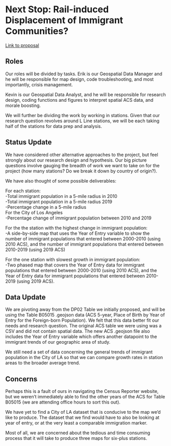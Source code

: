 # Next Stop: Rail-induced Displacement of Immigrant Communities?

[Link to proposal](https://github.com/erikfelix/group_project/blob/main/ProjectProposal.md)

## Roles

Our roles will be divided by tasks. Erik is our Geospatial Data Manager and he will be responsible for map design, code troubleshooting, and most importantly, crisis management. 

Kevin is our Geospatial Data Analyst, and he will be responsible for research design, coding functions and figures to interpret spatial ACS data, and morale boosting.

We will further be dividing the work by working in stations. Given that our research question revolves around L Line stations, we will be each taking half of the stations for data prep and analysis.

## Status Update

We have considered other alternative approaches to the project, but feel strongly about our research design and hypothesis. Our big picture questions involve gauging the breadth of work we want to take on for the project (how many stations? Do we break it down by country of origin?).

We have also thought of some possible deliverables:

For each station:  
-Total immigrant population in a 5-mile radius in 2010  
-Total immigrant population in a 5-mile radius 2019  
-Percentage change in a 5-mile radius  
For the City of Los Angeles  
-Percentage change of immigrant population between 2010 and 2019  

For the the station with the highest change in immigrant population:  
-A side-by-side map that uses  the Year of Entry variable  to show the number of  immigrant populations that entered between 2000-2010 (using 2010 ACS), and the number of  immigrant populations that entered between 2010-2019 (using 2019 ACS)  

For the one station with slowest growth in immigrant population:   
-Two phased map that covers the Year of Entry data for immigrant populations that entered between 2000-2010 (using 2010 ACS), and the Year of Entry data for immigrant populations that entered between 2010-2019 (using 2019 ACS). 

## Data Update

We are pivoting away from the DP02 Table we initially proposed, and will be using the Table B05015 .geojson data (ACS 5-year, Place of Birth by Year of Entry for the Foreign-born Population). We felt that this data better fit our needs and research question. The original ACS table we were using was a CSV and did not contain spatial data. The new ACS .geojson file also includes the Year of Entry variable which offers another datapoint to the immigrant trends of our geographic area of study. 

We still need a set of data concerning the general trends of immigrant population in the City of LA so that we can compare growth rates in station areas to the broader average trend.

## Concerns

Perhaps this is a fault of ours in navigating the Census Reporter website, but we weren’t immediately able to find the other years of the ACS for Table B05015 (we are attending office hours to sort this out).

We have yet to find a City of LA dataset that is conducive to the map we’d like to produce. The dataset that we find would have to also be looking at year of entry, or at the very least a comparable immigration marker.

Most of all, we are concerned about the tedious and time consuming process that it will take to produce three maps for six-plus stations. 
